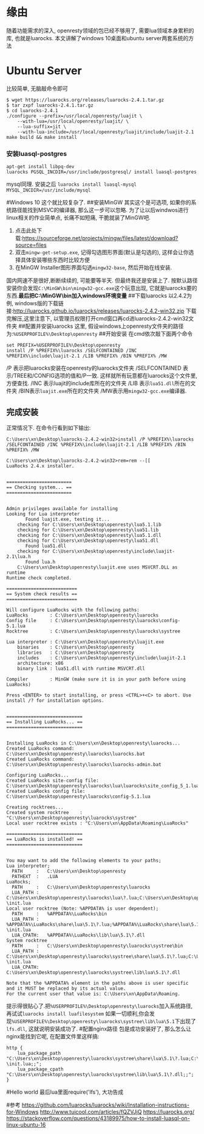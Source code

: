 # 缘由
随着功能需求的深入, openresty领域的包已经不够用了, 需要lua领域本身累积的库, 也就是luarocks.
本文讲解了windows 10桌面和ubuntu server两套系统的方法
# Ubuntu Server
比较简单, 无脑敲命令即可
```
$ wget https://luarocks.org/releases/luarocks-2.4.1.tar.gz
$ tar zxpf luarocks-2.4.1.tar.gz
$ cd luarocks-2.4.1
./configure --prefix=/usr/local/openresty/luajit \
    --with-lua=/usr/local/openresty/luajit/ \
    --lua-suffix=jit \
    --with-lua-include=/usr/local/openresty/luajit/include/luajit-2.1
make build && make install
```
### 安装luasql-postgres
```
apt-get install libpq-dev
luarocks PGSQL_INCDIR=/usr/include/postgresql/ install luasql-postgres
```

mysql同理. 安装之后
`luarocks install luasql-mysql MYSQL_INCDIR=/usr/include/mysql `

#Windows 10
这个就比较复杂了. 
##安装MinGW
其实这个是可选项, 如果你的系统路径能找到MSVC的编译器, 那么这一步可以忽略. 
为了让以后windwos进行linux相关的作业简单点, 长痛不如短痛, 干脆就装了MinGW吧.

1. 点击此处下载:https://sourceforge.net/projects/mingw/files/latest/download?source=files
2. 双击`mingw-get-setup.exe`, 记得勾选图形界面(默认是勾选的), 这样会让你选择具体安装哪些东西时比较方便
3. 在MinGW Installer图形界面勾选`mingw32-base`, 然后开始在线安装.

国内网速不是很好,断断续续的, 可能要等半天. 但最终我还是安装上了.
按默认路径安装你会发现`C:\MinGW\bin\mingw32-gcc.exe`这个玩意出现, 它就是luarocks要的东西.**最后把C:\MinGW\bin加入windows环境变量**
##下载luarocks
以2.4.2为例, windows版的下载链接:http://luarocks.github.io/luarocks/releases/luarocks-2.4.2-win32.zip
下载完解压,这里注意下, 以管理员权限打开cmd窗口再cd进luarocks-2.4.2-win32文件夹
##配置并安装luarocks
这里, 假设windows上openresty文件夹的路径为:`%USERPROFILE%\Desktop\openresty`
##开始安装
在cmd依次敲下面两个命令
```
set PREFIX=%USERPROFILE%\Desktop\openresty
install /P %PREFIX%\luarocks /SELFCONTAINED /INC %PREFIX%\include\luajit-2.1 /LIB %PREFIX% /BIN %PREFIX% /MW
```
/P 表示把luarocks安装在openresty的luarocks文件夹
/SELFCONTAINED 表示/TREE和/CONFIG选项的值和/P一致. 这样就所有玩意都在luarocks这个文件里,方便查找.
/INC 表示luajit的include库所在的文件夹 
/LIB 表示`lua51.dll`所在的文件夹 
/BIN表示`luajit.exe`所在的文件夹
/MW表示用`mingw32-gcc.exe`编译器.
## 完成安装
正常情况下. 在命令行看到如下输出:
```
C:\Users\xn\Desktop\luarocks-2.4.2-win32>install /P %PREFIX%\luarocks /SELFCONTAINED /INC %PREFIX%\include\luajit-2.1 /LIB %PREFIX% /BIN %PREFIX% /MW

C:\Users\xn\Desktop\luarocks-2.4.2-win32>rem=rem --[[
LuaRocks 2.4.x installer.


========================
== Checking system... ==
========================


Admin privileges available for installing
Looking for Lua interpreter
       Found luajit.exe, testing it...
    checking for C:\Users\xn\Desktop\openresty\lua5.1.lib
    checking for C:\Users\xn\Desktop\openresty\lua51.lib
    checking for C:\Users\xn\Desktop\openresty\lua5.1.dll
    checking for C:\Users\xn\Desktop\openresty\lua51.dll
       Found lua51.dll
    checking for C:\Users\xn\Desktop\openresty\include\luajit-2.1\lua.h
       Found lua.h
    C:\Users\xn\Desktop\openresty\luajit.exe uses MSVCRT.DLL as runtime
Runtime check completed.

==========================
== System check results ==
==========================

Will configure LuaRocks with the following paths:
LuaRocks        : C:\Users\xn\Desktop\openresty\luarocks
Config file     : C:\Users\xn\Desktop\openresty\luarocks\config-5.1.lua
Rocktree        : C:\Users\xn\Desktop\openresty\luarocks\systree

Lua interpreter : C:\Users\xn\Desktop\openresty\luajit.exe
    binaries    : C:\Users\xn\Desktop\openresty
    libraries   : C:\Users\xn\Desktop\openresty
    includes    : C:\Users\xn\Desktop\openresty\include\luajit-2.1
    architecture: x86
    binary link : lua51.dll with runtime MSVCRT.dll

Compiler        : MinGW (make sure it is in your path before using LuaRocks)

Press <ENTER> to start installing, or press <CTRL>+<C> to abort. Use install /? for installation options.


============================
== Installing LuaRocks... ==
============================


Installing LuaRocks in C:\Users\xn\Desktop\openresty\luarocks...
Created LuaRocks command: C:\Users\xn\Desktop\openresty\luarocks\luarocks.bat
Created LuaRocks command: C:\Users\xn\Desktop\openresty\luarocks\luarocks-admin.bat

Configuring LuaRocks...
Created LuaRocks site-config file: C:\Users\xn\Desktop\openresty\luarocks\lua\luarocks\site_config_5_1.lua
Created LuaRocks config file: C:\Users\xn\Desktop\openresty\luarocks\config-5.1.lua

Creating rocktrees...
Created system rocktree    : "C:\Users\xn\Desktop\openresty\luarocks\systree"
Local user rocktree exists : "C:\Users\xn\AppData\Roaming\LuaRocks"

============================
== LuaRocks is installed! ==
============================


You may want to add the following elements to your paths;
Lua interpreter;
  PATH     :   C:\Users\xn\Desktop\openresty
  PATHEXT  :   .LUA
LuaRocks;
  PATH     :   C:\Users\xn\Desktop\openresty\luarocks
  LUA_PATH :   C:\Users\xn\Desktop\openresty\luarocks\lua\?.lua;C:\Users\xn\Desktop\openresty\luarocks\lua\?\init.lua
Local user rocktree (Note: %APPDATA% is user dependent);
  PATH     :   %APPDATA%\LuaRocks\bin
  LUA_PATH :   %APPDATA%\LuaRocks\share\lua\5.1\?.lua;%APPDATA%\LuaRocks\share\lua\5.1\?\init.lua
  LUA_CPATH:   %APPDATA%\LuaRocks\lib\lua\5.1\?.dll
System rocktree
  PATH     :   C:\Users\xn\Desktop\openresty\luarocks\systree\bin
  LUA_PATH :   C:\Users\xn\Desktop\openresty\luarocks\systree\share\lua\5.1\?.lua;C:\Users\xn\Desktop\openresty\luarocks\systree\share\lua\5.1\?\init.lua
  LUA_CPATH:   C:\Users\xn\Desktop\openresty\luarocks\systree\lib\lua\5.1\?.dll

Note that the %APPDATA% element in the paths above is user specific and it MUST be replaced by its actual value.
For the current user that value is: C:\Users\xn\AppData\Roaming.
```
提示得很贴心了.把`%USERPROFILE%\Desktop\openresty\luarocks`加入系统路径, 再试试`luarocks install luafilesystem`
如果一切顺利,你会发现`%USERPROFILE%\Desktop\openresty\luarocks\systree\lib\lua\5.1`下出现了`lfs.dll`, 这就说明安装成功了.
#配置nginx路径
包是成功安装好了, 那么怎么让nginx能找到它呢, 在配置文件里这样搞:
```
http {
    lua_package_path "C:\Users\xn\Desktop\openresty\luarocks\systree\share\lua\5.1\?.lua;C:\Users\xn\Desktop\openresty\luarocks\systree\share\lua\5.1\?\init.lua;;";  
    lua_package_cpath "C:\Users\xn\Desktop\openresty\luarocks\systree\lib\lua\5.1\?.dll;;";
}
```
#Hello world
最后lua里面require('lfs'), 大功告成



#参考
https://github.com/luarocks/luarocks/wiki/Installation-instructions-for-Windows
http://www.tuicool.com/articles/fQZVJjQ
https://luarocks.org/
https://stackoverflow.com/questions/43189975/how-to-install-luasql-on-linux-ubuntu-16